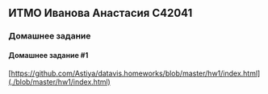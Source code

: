 ## __ИТМО Иванова Анастасия С42041__
### __Домашнее задание__
#### __Домашнее задание__ #1  

[https://github.com/Astiya/datavis.homeworks/blob/master/hw1/index.html](./blob/master/hw1/index.html)
